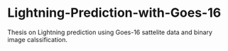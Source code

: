 # Lightning-Prediction-with-Goes-16
Thesis on Lightning prediction using Goes-16 sattelite data and binary image calssification.

